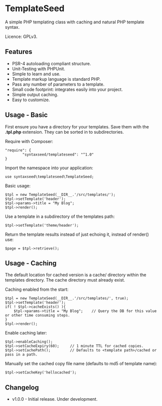 TemplateSeed
=========================

A simple PHP templating class with caching and natural PHP template syntax.

Licence: GPLv3.

Features
--------

* PSR-4 autoloading compliant structure.
* Unit-Testing with PHPUnit.
* Simple to learn and use.
* Template markup language is standard PHP.
* Pass any number of parameters to a template.
* Small code footprint: integrates easily into your project.
* Simple output caching.
* Easy to customize.

Usage - Basic
--------

First ensure you have a directory for your templates. Save them with the **.tpl.php** extension. They can be sorted in to subdirectories.

Require with Composer:
```
"require": {
        "syntaxseed/templateseed": "^1.0"
}
```

Import the namespace into your application:
```
use syntaxseed\templateseed\TemplateSeed;
```

Basic usage:
```
$tpl = new TemplateSeed(__DIR__.'/src/templates/');
$tpl->setTemplate('header');
$tpl->params->title = "My Blog";
$tpl->render();
```

Use a template in a subdirectory of the templates path:
```
$tpl->setTemplate('theme/header');
```

Return the template results instead of just echoing it, instead of render() use:
```
$page = $tpl->retrieve();
```

Usage - Caching
--------

The default location for cached version is a cache/ directory within the templates directory. The cache directory must already exist.

Caching enabled from the start:
```
$tpl = new TemplateSeed(__DIR__.'/src/templates/', true);
$tpl->setTemplate('header');
if( ! $tpl->cacheExists() ){
	$tpl->params->title = "My Blog"; 	// Query the DB for this value or other time consuming steps.
}
$tpl->render();
```

Enable caching later:
```
$tpl->enableCaching();      
$tpl->setCacheExpiry(60);     // 1 minute TTL for cached copies.
$tpl->setCachePath();         // Defaults to <template path>/cached or pass in a path.
```

Manually set the cached copy file name (defaults to md5 of template name):
```
$tpl->setCacheKey('hellocached');
```


Changelog
--------

* v1.0.0 - Initial release. Under development.
